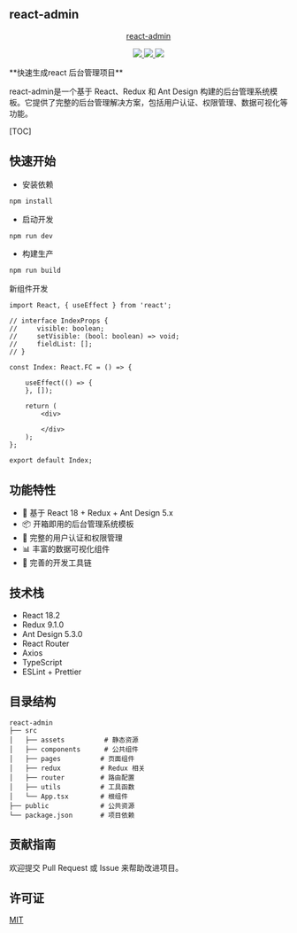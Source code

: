 ## react-admin

<p align=center>
    <a href="http://gitee.com/liang-tian-yu">react-admin</a>
</p>
<p align="center">
<a target="_blank" href="http://gitee.com/liang-tian-yu">
    <img src="https://img.shields.io/badge/react-18.2-green" ></img>
    <img src="https://img.shields.io/badge/redux-9.1.0-green" ></img>
    <img src="https://img.shields.io/badge/antdesign-5.3.0-blue" ></img>
</a></p>
**快速生成react 后台管理项目**

react-admin是一个基于 React、Redux 和 Ant Design 构建的后台管理系统模板。它提供了完整的后台管理解决方案，包括用户认证、权限管理、数据可视化等功能。



[TOC]

## 快速开始

- 安装依赖

```bash
npm install
```

- 启动开发

```bash
npm run dev
```

- 构建生产

```bash
npm run build
```



新组件开发

```
import React, { useEffect } from 'react';

// interface IndexProps {
//     visible: boolean;
//     setVisible: (bool: boolean) => void;
//     fieldList: [];
// }

const Index: React.FC = () => {

    useEffect(() => {
    }, []);

    return (
        <div>
            
        </div>
    );
};

export default Index;
```



## 功能特性

- 🚀 基于 React 18 + Redux + Ant Design 5.x
- 📦 开箱即用的后台管理系统模板
- 🔐 完整的用户认证和权限管理
- 📊 丰富的数据可视化组件
- 🔧 完善的开发工具链

## 技术栈

- React 18.2
- Redux 9.1.0
- Ant Design 5.3.0
- React Router
- Axios
- TypeScript
- ESLint + Prettier

## 目录结构

```
react-admin
├── src
│   ├── assets          # 静态资源
│   ├── components      # 公共组件
│   ├── pages          # 页面组件
│   ├── redux          # Redux 相关
│   ├── router         # 路由配置
│   ├── utils          # 工具函数
│   └── App.tsx        # 根组件
├── public             # 公共资源
└── package.json       # 项目依赖
```

## 贡献指南

欢迎提交 Pull Request 或 Issue 来帮助改进项目。

## 许可证

[MIT](LICENSE)